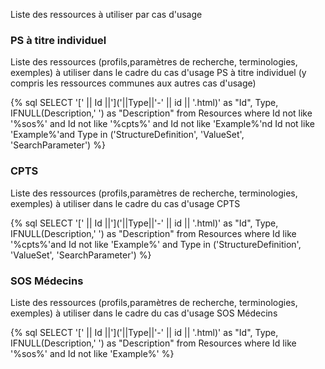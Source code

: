Liste des ressources à utiliser par cas d'usage

### PS à titre individuel

Liste des ressources (profils,paramètres de recherche, terminologies, exemples) à utiliser dans le cadre du cas d'usage PS à titre individuel (y compris les ressources communes aux autres cas d'usage)

{% sql SELECT '[' || Id ||']('||Type||'-' || id || '.html)' as "Id", Type, IFNULL(Description,' ') as "Description" from Resources
where Id not like '%sos%' and  Id not like '%cpts%' and Id not like 'Example%'nd Id not like 'Example%'and Type in  ('StructureDefinition', 'ValueSet', 'SearchParameter') %}

### CPTS

Liste des ressources (profils,paramètres de recherche, terminologies, exemples) à utiliser dans le cadre du cas d'usage CPTS

{% sql SELECT '[' || Id ||']('||Type||'-' || id || '.html)' as "Id", Type, IFNULL(Description,' ') as "Description" from Resources
where Id like '%cpts%'and Id not like 'Example%' and Type in  ('StructureDefinition', 'ValueSet', 'SearchParameter') %}

### SOS Médecins

Liste des ressources (profils,paramètres de recherche, terminologies, exemples) à utiliser dans le cadre du cas d'usage SOS Médecins

{% sql SELECT '[' || Id ||']('||Type||'-' || id || '.html)' as "Id", Type, IFNULL(Description,' ') as "Description" from Resources
where Id like '%sos%' and Id not like 'Example%' %}

